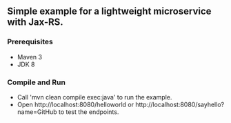 ## Simple example for a lightweight microservice with Jax-RS. 

### Prerequisites 
- Maven 3
- JDK 8

### Compile and Run
- Call 'mvn clean compile exec:java' to run the example. 
- Open http://localhost:8080/helloworld or http://localhost:8080/sayhello?name=GitHub to test the endpoints. 
